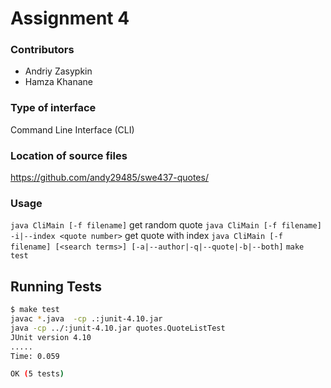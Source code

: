 # Assignment 4

### Contributors
- Andriy Zasypkin
- Hamza Khanane

### Type of interface
Command Line Interface (CLI)

### Location of source files
https://github.com/andy29485/swe437-quotes/

<div style="page-break-after: always;"></div>

### Usage
`java CliMain [-f filename]` get random quote
`java CliMain [-f filename] -i|--index <quote number>` get quote with index
`java CliMain [-f filename] [<search terms>] [-a|--author|-q|--quote|-b|--both]`
`make test`

## Running Tests
```bash
$ make test
javac *.java  -cp .:junit-4.10.jar
java -cp ../:junit-4.10.jar quotes.QuoteListTest 
JUnit version 4.10
.....
Time: 0.059

OK (5 tests)
```


